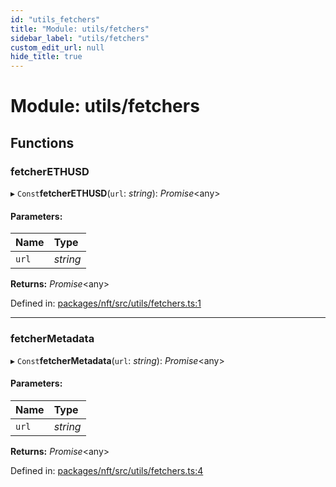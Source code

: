 ```yaml
---
id: "utils_fetchers"
title: "Module: utils/fetchers"
sidebar_label: "utils/fetchers"
custom_edit_url: null
hide_title: true
---
```


# Module: utils/fetchers

## Functions

### fetcherETHUSD

▸ `Const`**fetcherETHUSD**(`url`: *string*): *Promise*<any\>

#### Parameters:

Name | Type |
:------ | :------ |
`url` | *string* |

**Returns:** *Promise*<any\>

Defined in: [packages/nft/src/utils/fetchers.ts:1](https://github.com/xr3ngine/xr3ngine/blob/673ad6a5f/packages/nft/src/utils/fetchers.ts#L1)

___

### fetcherMetadata

▸ `Const`**fetcherMetadata**(`url`: *string*): *Promise*<any\>

#### Parameters:

Name | Type |
:------ | :------ |
`url` | *string* |

**Returns:** *Promise*<any\>

Defined in: [packages/nft/src/utils/fetchers.ts:4](https://github.com/xr3ngine/xr3ngine/blob/673ad6a5f/packages/nft/src/utils/fetchers.ts#L4)
